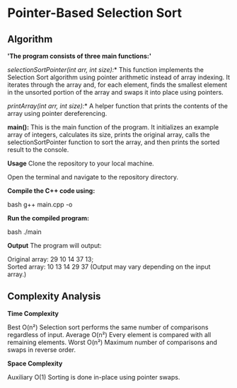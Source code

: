 # Pointer-Based Selection Sort

## Algorithm

**'The program consists of three main functions:'**

**selectionSortPointer(int* arr, int size):**
This function implements the Selection Sort algorithm using pointer arithmetic instead of array indexing. It iterates through the array and, for each element, finds the smallest element in the unsorted portion of the array and swaps it into place using pointers.

**printArray(int* arr, int size):**
A helper function that prints the contents of the array using pointer dereferencing.

**main():**
This is the main function of the program. It initializes an example array of integers, calculates its size, prints the original array, calls the selectionSortPointer function to sort the array, and then prints the sorted result to the console.

**Usage**
Clone the repository to your local machine.

Open the terminal and navigate to the repository directory.

**Compile the C++ code using:**

bash
g++ main.cpp -o 

**Run the compiled program:**

bash
./main

**Output**
The program will output:

Original array: 29 10 14 37 13;  
Sorted array: 10 13 14 29 37 
(Output may vary depending on the input array.)

## Complexity Analysis
**Time Complexity**

Best	O(n²)	Selection sort performs the same number of comparisons regardless of input.
Average	O(n²)	Every element is compared with all remaining elements.
Worst	O(n²)	Maximum number of comparisons and swaps in reverse order.

**Space Complexity**

Auxiliary	O(1)	Sorting is done in-place using pointer swaps.
